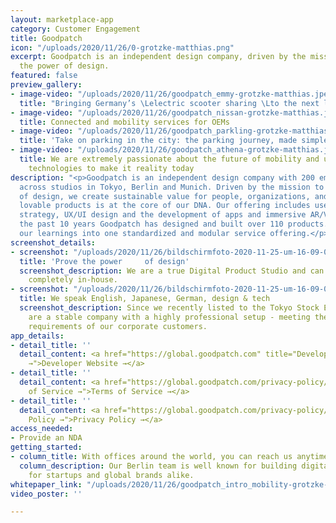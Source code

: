 ```yaml
---
layout: marketplace-app
category: Customer Engagement
title: Goodpatch
icon: "/uploads/2020/11/26/0-grotzke-matthias.png"
excerpt: Goodpatch is an independent design company, driven by the mission to prove
  the power of design.
featured: false
preview_gallery:
- image-video: "/uploads/2020/11/26/goodpatch_emmy-grotzke-matthias.jpeg"
  title: "Bringing Germany’s \Lelectric scooter sharing \Lto the next level"
- image-video: "/uploads/2020/11/26/goodpatch_nissan-grotzke-matthias.jpeg"
  title: Connected and mobility services for OEMs
- image-video: "/uploads/2020/11/26/goodpatch_parkling-grotzke-matthias.jpeg"
  title: 'Take on parking in the city: the parking journey, made simple'
- image-video: "/uploads/2020/11/26/goodpatch_athena-grotzke-matthias.jpeg"
  title: We are extremely passionate about the future of mobility and use immersive
    technologies to make it reality today
description: "<p>Goodpatch is an independent design company with 200 employees spread
  across studios in Tokyo, Berlin and Munich. Driven by the mission to prove the power
  of design, we create sustainable value for people, organizations, and the planet.</p><p>Creating
  lovable products is at the core of our DNA. Our offering includes user research,
  strategy, UX/UI design and the development of apps and immersive AR/VR experiences.</p><p>Over
  the past 10 years Goodpatch has designed and built over 110 products. We merged
  our learnings into one standardized and modular service offering.</p>"
screenshot_details:
- screenshot: "/uploads/2020/11/26/bildschirmfoto-2020-11-25-um-16-09-00-grotzke-matthias.jpg"
  title: 'Prove the power     of design'
  screenshot_description: We are a true Digital Product Studio and can design projects
    completely in-house.
- screenshot: "/uploads/2020/11/26/bildschirmfoto-2020-11-25-um-16-09-00-grotzke-matthias.jpg"
  title: We speak English, Japanese, German, design & tech
  screenshot_description: Since we recently listed to the Tokyo Stock Exchange, we
    are a stable company with a highly professional setup - meeting the compliance
    requirements of our corporate customers.
app_details:
- detail_title: ''
  detail_content: <a href="https://global.goodpatch.com" title="Developer Website
    →">Developer Website →</a>
- detail_title: ''
  detail_content: <a href="https://global.goodpatch.com/privacy-policy/" title="Terms
    of Service →">Terms of Service →</a>
- detail_title: ''
  detail_content: <a href="https://global.goodpatch.com/privacy-policy/" title="Privacy
    Policy →">Privacy Policy →</a>
access_needed:
- Provide an NDA
getting_started:
- column_title: With offices around the world, you can reach us anytime
  column_description: Our Berlin team is well known for building digital products
    for startups and global brands alike.
whitepaper_link: "/uploads/2020/11/26/goodpatch_intro_mobility-grotzke-matthias.pdf"
video_poster: ''

---
```

